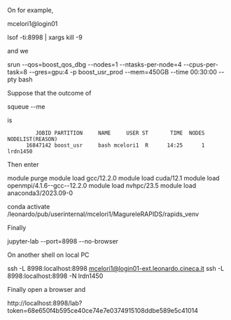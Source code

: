 On for example, 

mcelori1@login01

lsof -ti:8998 | xargs kill -9

and we

srun --qos=boost_qos_dbg --nodes=1 --ntasks-per-node=4 --cpus-per-task=8 --gres=gpu:4 -p boost_usr_prod --mem=450GB --time 00:30:00 --pty bash

Suppose that the outcome of 

squeue --me

is

             JOBID PARTITION     NAME     USER ST       TIME  NODES NODELIST(REASON)
          16847142 boost_usr     bash mcelori1  R      14:25      1 lrdn1450


Then enter

module purge
module load gcc/12.2.0
module load cuda/12.1
module load openmpi/4.1.6--gcc--12.2.0
module load nvhpc/23.5
module load anaconda3/2023.09-0

conda activate /leonardo/pub/userinternal/mcelori1/MagureleRAPIDS/rapids_venv


Finally

jupyter-lab --port=8998 --no-browser

On another shell on local PC

ssh -L 8998:localhost:8998 mcelori1@login01-ext.leonardo.cineca.it ssh -L 8998:localhost:8998 -N lrdn1450

Finally open a browser and

http://localhost:8998/lab?token=68e650f4b595ce40ce74e7e0374915108ddbe589e5c41014

